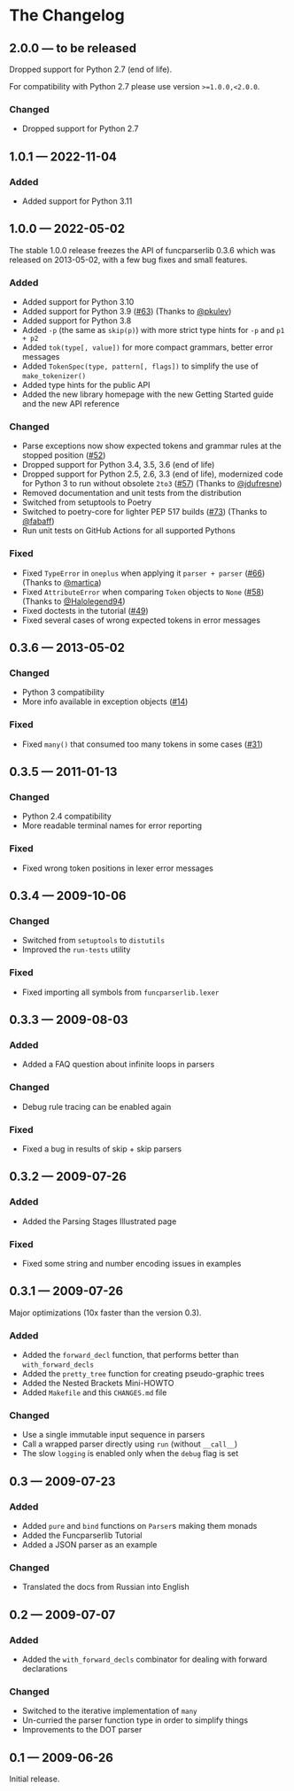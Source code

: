 The Changelog
=============

2.0.0 — to be released
----------------------

Dropped support for Python 2.7 (end of life).

For compatibility with Python 2.7 please use version `>=1.0.0,<2.0.0`.


### Changed

* Dropped support for Python 2.7


1.0.1 — 2022-11-04
------------------

### Added

* Added support for Python 3.11


1.0.0 — 2022-05-02
------------------

The stable 1.0.0 release freezes the API of funcparserlib 0.3.6 which was released on
2013-05-02, with a few bug fixes and small features.

### Added

* Added support for Python 3.10
* Added support for Python 3.9
  ([#63](https://github.com/vlasovskikh/funcparserlib/pull/63))
  (Thanks to [@pkulev](https://github.com/pkulev))
* Added support for Python 3.8
* Added `-p` (the same as `skip(p)`) with more strict type hints for `-p` and `p1 + p2`
* Added `tok(type[, value])` for more compact grammars, better error messages
* Added `TokenSpec(type, pattern[, flags])` to simplify the use of `make_tokenizer()`
* Added type hints for the public API
* Added the new library homepage with the new Getting Started guide and the new API
  reference

### Changed

* Parse exceptions now show expected tokens and grammar rules at the stopped position
  ([#52](https://github.com/vlasovskikh/funcparserlib/issues/52))
* Dropped support for Python 3.4, 3.5, 3.6 (end of life)
* Dropped support for Python 2.5, 2.6, 3.3 (end of life), modernized code for Python 
  3 to run without obsolete `2to3`
  ([#57](https://github.com/vlasovskikh/funcparserlib/pull/57))
  (Thanks to [@jdufresne](https://github.com/jdufresne))
* Removed documentation and unit tests from the distribution
* Switched from setuptools to Poetry
* Switched to poetry-core for lighter PEP 517 builds
  ([#73](https://github.com/vlasovskikh/funcparserlib/pull/73))
  (Thanks to [@fabaff](https://github.com/fabaff))
* Run unit tests on GitHub Actions for all supported Pythons

### Fixed

* Fixed `TypeError` in `oneplus` when applying it `parser + parser` 
  ([#66](https://github.com/vlasovskikh/funcparserlib/issues/66))
  (Thanks to [@martica](https://github.com/martica))
* Fixed `AttributeError` when comparing `Token` objects to `None`
  ([#58](https://github.com/vlasovskikh/funcparserlib/pull/58))
  (Thanks to [@Halolegend94](https://github.com/Halolegend94))
* Fixed doctests in the tutorial
  ([#49](https://github.com/vlasovskikh/funcparserlib/issues/49))
* Fixed several cases of wrong expected tokens in error messages


0.3.6 — 2013-05-02
------------------

### Changed

* Python 3 compatibility
* More info available in exception objects
  ([#14](https://github.com/vlasovskikh/funcparserlib/issues/14))

### Fixed

* Fixed `many()` that consumed too many tokens in some cases
  ([#31](https://github.com/vlasovskikh/funcparserlib/issues/31))


0.3.5 — 2011-01-13
------------------

### Changed

* Python 2.4 compatibility
* More readable terminal names for error reporting

### Fixed

* Fixed wrong token positions in lexer error messages


0.3.4 — 2009-10-06
------------------

### Changed

* Switched from `setuptools` to `distutils`
* Improved the `run-tests` utility

### Fixed

* Fixed importing all symbols from `funcparserlib.lexer`


0.3.3 — 2009-08-03
------------------

### Added

* Added a FAQ question about infinite loops in parsers

### Changed

* Debug rule tracing can be enabled again

### Fixed

* Fixed a bug in results of skip + skip parsers


0.3.2 — 2009-07-26
------------------

### Added

* Added the Parsing Stages Illustrated page

### Fixed

* Fixed some string and number encoding issues in examples


0.3.1 — 2009-07-26
------------------

Major optimizations (10x faster than the version 0.3).

### Added

* Added the `forward_decl` function, that performs better than `with_forward_decls`
* Added the `pretty_tree` function for creating pseudo-graphic trees
* Added the Nested Brackets Mini-HOWTO
* Added `Makefile` and this `CHANGES.md` file

### Changed

* Use a single immutable input sequence in parsers
* Call a wrapped parser directly using `run` (without `__call__`)
* The slow `logging` is enabled only when the `debug` flag is set


0.3 — 2009-07-23
----------------

### Added

* Added `pure` and `bind` functions on `Parser`s making them monads
* Added the Funcparserlib Tutorial
* Added a JSON parser as an example

### Changed

* Translated the docs from Russian into English


0.2 — 2009-07-07
----------------

### Added

* Added the `with_forward_decls` combinator for dealing with forward declarations

### Changed

* Switched to the iterative implementation of `many`
* Un-curried the parser function type in order to simplify things
* Improvements to the DOT parser


0.1 — 2009-06-26
----------------

Initial release.
